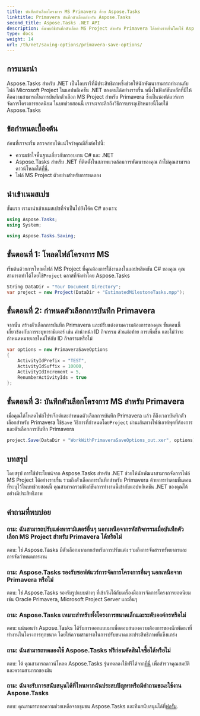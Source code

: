 ```yaml
---
title: บันทึกตัวเลือกโครงการ MS Primavera ด้วย Aspose.Tasks
linktitle: Primavera บันทึกตัวเลือกสำหรับ Aspose.Tasks
second_title: Aspose.Tasks .NET API
description: ค้นพบวิธีบันทึกตัวเลือก MS Project สำหรับ Primavera ได้อย่างราบรื่นโดยใช้ Aspose.Tasks สำหรับ .NET ปฏิบัติตามบทช่วยสอนทีละขั้นตอนของเรา
type: docs
weight: 14
url: /th/net/saving-options/primavera-save-options/
---
```

## การแนะนำ
Aspose.Tasks สำหรับ .NET เป็นไลบรารีที่มีประสิทธิภาพซึ่งช่วยให้นักพัฒนาสามารถทำงานกับไฟล์ Microsoft Project ในแอปพลิเคชัน .NET ของตนได้อย่างราบรื่น หนึ่งในฟังก์ชันหลักที่มีให้คือความสามารถในการบันทึกตัวเลือก MS Project สำหรับ Primavera ซึ่งเป็นซอฟต์แวร์การจัดการโครงการยอดนิยม ในบทช่วยสอนนี้ เราจะเจาะลึกถึงวิธีการบรรลุเป้าหมายนี้โดยใช้ Aspose.Tasks
## ข้อกำหนดเบื้องต้น
ก่อนที่เราจะเริ่ม ตรวจสอบให้แน่ใจว่าคุณมีสิ่งต่อไปนี้:
- ความเข้าใจพื้นฐานเกี่ยวกับกรอบงาน C# และ .NET
-  Aspose.Tasks สำหรับ .NET ที่ติดตั้งในสภาพแวดล้อมการพัฒนาของคุณ ถ้าไม่คุณสามารถดาวน์โหลดได้[ที่นี่](https://releases.aspose.com/tasks/net/).
- ไฟล์ MS Project ตัวอย่างสำหรับการทดลอง

## นำเข้าเนมสเปซ
ขั้นแรก เรามานำเข้าเนมสเปซที่จำเป็นไปยังโค้ด C# ของเรา:
```csharp
using Aspose.Tasks;
using System;

using Aspose.Tasks.Saving;
```
## ขั้นตอนที่ 1: โหลดไฟล์โครงการ MS
 เริ่มต้นด้วยการโหลดไฟล์ MS Project ที่คุณต้องการใช้งานลงในแอปพลิเคชัน C# ของคุณ คุณสามารถทำได้โดยใช้`Project` คลาสที่จัดทำโดย Aspose.Tasks
```csharp
String DataDir = "Your Document Directory";
var project = new Project(DataDir + "EstimatedMilestoneTasks.mpp");
```
## ขั้นตอนที่ 2: กำหนดตัวเลือกการบันทึก Primavera
จากนั้น สร้างตัวเลือกการบันทึก Primavera และปรับแต่งตามความต้องการของคุณ ขั้นตอนนี้เกี่ยวข้องกับการระบุพารามิเตอร์ เช่น คำนำหน้า ID กิจกรรม ส่วนต่อท้าย การเพิ่มขึ้น และไม่ว่าจะกำหนดหมายเลขใหม่ให้กับ ID กิจกรรมหรือไม่
```csharp
var options = new PrimaveraSaveOptions
{
    ActivityIdPrefix = "TEST",
    ActivityIdSuffix = 10000,
    ActivityIdIncrement = 5,
    RenumberActivityIds = true
};
```
## ขั้นตอนที่ 3: บันทึกตัวเลือกโครงการ MS สำหรับ Primavera
 เมื่อคุณได้โหลดไฟล์โปรเจ็กต์และกำหนดตัวเลือกการบันทึก Primavera แล้ว ก็ถึงเวลาบันทึกตัวเลือกสำหรับ Primavera ใช้`Save` วิธีการที่กำหนดโดย`Project` ผ่านเส้นทางไฟล์เอาต์พุตที่ต้องการและตัวเลือกการบันทึก Primavera
```csharp
project.Save(DataDir + "WorkWithPrimaveraSaveOptions_out.xer", options);
```

## บทสรุป
โดยสรุป การใช้ประโยชน์จาก Aspose.Tasks สำหรับ .NET ช่วยให้นักพัฒนาสามารถจัดการไฟล์ MS Project ได้อย่างราบรื่น รวมถึงตัวเลือกการบันทึกสำหรับ Primavera ด้วยการทำตามขั้นตอนที่ระบุไว้ในบทช่วยสอนนี้ คุณสามารถรวมฟังก์ชันการทำงานนี้เข้ากับแอปพลิเคชัน .NET ของคุณได้อย่างมีประสิทธิภาพ
## คำถามที่พบบ่อย
### ถาม: ฉันสามารถปรับแต่งพารามิเตอร์อื่นๆ นอกเหนือจากรหัสกิจกรรมเมื่อบันทึกตัวเลือก MS Project สำหรับ Primavera ได้หรือไม่
ตอบ: ใช่ Aspose.Tasks มีตัวเลือกมากมายสำหรับการปรับแต่ง รวมถึงการจัดสรรทรัพยากรและการจัดกำหนดการงาน
### ถาม: Aspose.Tasks รองรับซอฟต์แวร์การจัดการโครงการอื่นๆ นอกเหนือจาก Primavera หรือไม่
ตอบ: ใช่ Aspose.Tasks รองรับรูปแบบต่างๆ ที่เข้ากันได้กับเครื่องมือการจัดการโครงการยอดนิยม เช่น Oracle Primavera, Microsoft Project Server และอื่นๆ
### ถาม: Aspose.Tasks เหมาะสำหรับทั้งโครงการขนาดเล็กและระดับองค์กรหรือไม่
ตอบ: แน่นอนว่า Aspose.Tasks ได้รับการออกแบบมาเพื่อตอบสนองความต้องการของนักพัฒนาที่ทำงานในโครงการทุกขนาด โดยให้ความสามารถในการปรับขนาดและประสิทธิภาพที่แข็งแกร่ง
### ถาม: ฉันสามารถทดลองใช้ Aspose.Tasks ฟรีก่อนตัดสินใจซื้อได้หรือไม่
 ตอบ: ได้ คุณสามารถดาวน์โหลด Aspose.Tasks รุ่นทดลองใช้ฟรีได้จาก[ที่นี่](https://releases.aspose.com/) เพื่อสำรวจคุณสมบัติและความสามารถของมัน
### ถาม: ฉันจะรับการสนับสนุนได้ที่ไหนหากฉันประสบปัญหาหรือมีคำถามขณะใช้งาน Aspose.Tasks
 ตอบ: คุณสามารถขอความช่วยเหลือจากชุมชน Aspose.Tasks และทีมสนับสนุนได้ที่[ฟอรั่ม](https://forum.aspose.com/c/tasks/15).